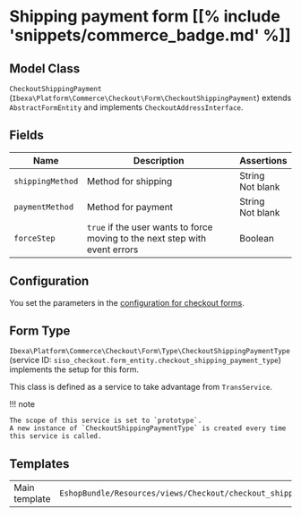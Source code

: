 # Shipping payment form [[% include 'snippets/commerce_badge.md' %]]

## Model Class

`CheckoutShippingPayment` (`Ibexa\Platform\Commerce\Checkout\Form\CheckoutShippingPayment`)
extends `AbstractFormEntity` and implements `CheckoutAddressInterface`.

## Fields

|Name|Description|Assertions|
|--- |--- |--- |
|`shippingMethod`|Method for shipping|String</br>Not blank|
|`paymentMethod`|Method for payment|String</br>Not blank|
|`forceStep`|`true` if the user wants to force moving to the next step with event errors|Boolean|

## Configuration

You set the parameters in the [configuration for checkout forms](configuration_for_checkout_forms.md).

## Form Type

`Ibexa\Platform\Commerce\Checkout\Form\Type\CheckoutShippingPaymentType`
(service ID: `siso_checkout.form_entity.checkout_shipping_payment_type`)
implements the setup for this form.

This class is defined as a service to take advantage from `TransService`.

!!! note

    The scope of this service is set to `prototype`.
    A new instance of `CheckoutShippingPaymentType` is created every time this service is called.

## Templates

|               |           |
| ------------- | --------- |
| Main template | `EshopBundle/Resources/views/Checkout/checkout_shipping_payment.html.twig` |
